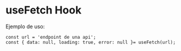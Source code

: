 # useFetch Hook

Ejemplo de uso:
```
const url = 'endpoint de una api';
const { data: null, loading: true, error: null }= useFetch(url);

```
